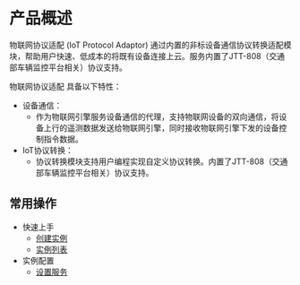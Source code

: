 # 产品概述


物联网协议适配 (IoT Protocol Adaptor) 通过内置的非标设备通信协议转换适配模块，帮助用户快速、低成本的将既有设备连接上云。服务内置了JTT-808（交通部车辆监控平台相关）协议支持。

物联网协议适配 具备以下特性：

* 设备通信：
	* 作为物联网引擎服务设备通信的代理，支持物联网设备的双向通信，将设备上行的遥测数据发送给物联网引擎，同时接收物联网引擎下发的设备控制指令数据。
* IoT协议转换：
	* 协议转换模块支持用户编程实现自定义协议转换。内置了JTT-808（交通部车辆监控平台相关）协议支持。


## 常用操作

- 快速上手
	- [创建实例](../Getting-Started/Create-Instance.md)
	- [实例列表](../Getting-Started/List-Instance.md)
- 实例配置
	- [设置服务](../Operation-Guide/Instance-Configuration/Instance-Configuration.md)
 

